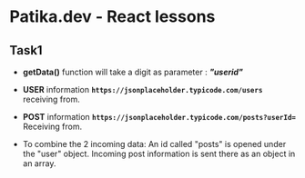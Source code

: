 # Patika.dev - React lessons
## Task1

* **getData()** function will take a digit as parameter : ***"userid"***

* **USER** information **```https://jsonplaceholder.typicode.com/users```** receiving from.

* **POST** information **```https://jsonplaceholder.typicode.com/posts?userId=```** Receiving from.

* To combine the 2 incoming data: An id called "posts" is opened under the "user" object. Incoming post information is sent there as an object in an array.